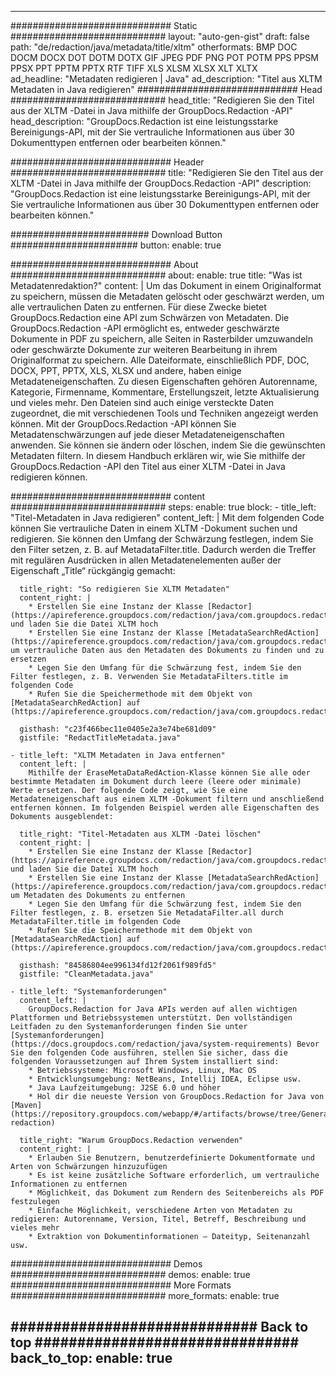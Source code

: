 
---
############################# Static ############################
layout: "auto-gen-gist" 
draft: false
path: "de/redaction/java/metadata/title/xltm"
otherformats: BMP DOC DOCM DOCX DOT DOTM DOTX GIF JPEG PDF PNG POT POTM PPS PPSM PPSX PPT PPTM PPTX RTF TIFF XLS XLSM XLSX XLT XLTX  
ad_headline: "Metadaten redigieren | Java"
ad_description: "Titel aus XLTM Metadaten in Java redigieren"
############################# Head ############################
head_title: "Redigieren Sie den Titel aus der XLTM -Datei in Java mithilfe der GroupDocs.Redaction -API"
head_description: "GroupDocs.Redaction ist eine leistungsstarke Bereinigungs-API, mit der Sie vertrauliche Informationen aus über 30 Dokumenttypen entfernen oder bearbeiten können."

############################# Header ############################
title: "Redigieren Sie den Titel aus der XLTM -Datei in Java mithilfe der GroupDocs.Redaction -API"
description: "GroupDocs.Redaction ist eine leistungsstarke Bereinigungs-API, mit der Sie vertrauliche Informationen aus über 30 Dokumenttypen entfernen oder bearbeiten können."

######################### Download Button #######################
button:
    enable: true

############################# About ############################
about:
    enable: true
    title: "Was ist Metadatenredaktion?"
    content: |
        Um das Dokument in einem Originalformat zu speichern, müssen die Metadaten gelöscht oder geschwärzt werden, um alle vertraulichen Daten zu entfernen. Für diese Zwecke bietet GroupDocs.Redaction eine API zum Schwärzen von Metadaten. Die GroupDocs.Redaction -API ermöglicht es, entweder geschwärzte Dokumente in PDF zu speichern, alle Seiten in Rasterbilder umzuwandeln oder geschwärzte Dokumente zur weiteren Bearbeitung in ihrem Originalformat zu speichern. Alle Dateiformate, einschließlich PDF, DOC, DOCX, PPT, PPTX, XLS, XLSX und andere, haben einige Metadateneigenschaften. Zu diesen Eigenschaften gehören Autorenname, Kategorie, Firmenname, Kommentare, Erstellungszeit, letzte Aktualisierung und vieles mehr. Den Dateien sind auch einige versteckte Daten zugeordnet, die mit verschiedenen Tools und Techniken angezeigt werden können. Mit der GroupDocs.Redaction -API können Sie Metadatenschwärzungen auf jede dieser Metadateneigenschaften anwenden. Sie können sie ändern oder löschen, indem Sie die gewünschten Metadaten filtern. In diesem Handbuch erklären wir, wie Sie mithilfe der GroupDocs.Redaction -API den Titel aus einer XLTM -Datei in Java redigieren können.

############################# content ############################
steps:
    enable: true
    block:
    - title_left: "Titel-Metadaten in Java redigieren"
      content_left: |
        Mit dem folgenden Code können Sie vertrauliche Daten in einem XLTM -Dokument suchen und redigieren. Sie können den Umfang der Schwärzung festlegen, indem Sie den Filter setzen, z. B. auf MetadataFilter.title. Dadurch werden die Treffer mit regulären Ausdrücken in allen Metadatenelementen außer der Eigenschaft „Title“ rückgängig gemacht: 

      title_right: "So redigieren Sie XLTM Metadaten"
      content_right: |
        * Erstellen Sie eine Instanz der Klasse [Redactor](https://apireference.groupdocs.com/redaction/java/com.groupdocs.redaction/Redactor) und laden Sie die Datei XLTM hoch
        * Erstellen Sie eine Instanz der Klasse [MetadataSearchRedAction](https://apireference.groupdocs.com/redaction/java/com.groupdocs.redaction.redactions/MetadataSearchRedaction), um vertrauliche Daten aus den Metadaten des Dokuments zu finden und zu ersetzen
        * Legen Sie den Umfang für die Schwärzung fest, indem Sie den Filter festlegen, z. B. Verwenden Sie MetadataFilters.title im folgenden Code
        * Rufen Sie die Speichermethode mit dem Objekt von [MetadataSearchRedAction] auf (https://apireference.groupdocs.com/redaction/java/com.groupdocs.redaction.redactions/MetadataSearchRedaction) 

      gisthash: "c23f466bec11e0405e2a3e74be681d09"
      gistfile: "RedactTitleMetadata.java"
      
    - title_left: "XLTM Metadaten in Java entfernen"
      content_left: |
        Mithilfe der EraseMetaDataRedAction-Klasse können Sie alle oder bestimmte Metadaten im Dokument durch leere (leere oder minimale) Werte ersetzen. Der folgende Code zeigt, wie Sie eine Metadateneigenschaft aus einem XLTM -Dokument filtern und anschließend entfernen können. Im folgenden Beispiel werden alle Eigenschaften des Dokuments ausgeblendet: 
        
      title_right: "Titel-Metadaten aus XLTM -Datei löschen"
      content_right: |
        * Erstellen Sie eine Instanz der Klasse [Redactor](https://apireference.groupdocs.com/redaction/java/com.groupdocs.redaction/Redactor) und laden Sie die Datei XLTM hoch
        * Erstellen Sie eine Instanz der Klasse [MetadataSearchRedAction](https://apireference.groupdocs.com/redaction/java/com.groupdocs.redaction.redactions/MetadataSearchRedaction), um Metadaten des Dokuments zu entfernen
        * Legen Sie den Umfang für die Schwärzung fest, indem Sie den Filter festlegen, z. B. ersetzen Sie MetadataFilter.all durch MetadataFilter.title im folgenden Code
        * Rufen Sie die Speichermethode mit dem Objekt von [MetadataSearchRedAction] auf (https://apireference.groupdocs.com/redaction/java/com.groupdocs.redaction.redactions/MetadataSearchRedaction) 
        
      gisthash: "84586804ee996134fd12f2061f989fd5"
      gistfile: "CleanMetadata.java"

    - title_left: "Systemanforderungen"
      content_left: |
        GroupDocs.Redaction for Java APIs werden auf allen wichtigen Plattformen und Betriebssystemen unterstützt. Den vollständigen Leitfaden zu den Systemanforderungen finden Sie unter [Systemanforderungen](https://docs.groupdocs.com/redaction/java/system-requirements) Bevor Sie den folgenden Code ausführen, stellen Sie sicher, dass die folgenden Voraussetzungen auf Ihrem System installiert sind:
        * Betriebssysteme: Microsoft Windows, Linux, Mac OS
        * Entwicklungsumgebung: NetBeans, Intellij IDEA, Eclipse usw.
        * Java Laufzeitumgebung: J2SE 6.0 und höher
        * Hol dir die neueste Version von GroupDocs.Redaction for Java von [Maven](https://repository.groupdocs.com/webapp/#/artifacts/browse/tree/General/repo/com/groupdocs/groupdocs-redaction)
        
      title_right: "Warum GroupDocs.Redaction verwenden"
      content_right: |
        * Erlauben Sie Benutzern, benutzerdefinierte Dokumentformate und Arten von Schwärzungen hinzuzufügen
        * Es ist keine zusätzliche Software erforderlich, um vertrauliche Informationen zu entfernen
        * Möglichkeit, das Dokument zum Rendern des Seitenbereichs als PDF festzulegen
        * Einfache Möglichkeit, verschiedene Arten von Metadaten zu redigieren: Autorenname, Version, Titel, Betreff, Beschreibung und vieles mehr
        * Extraktion von Dokumentinformationen — Dateityp, Seitenanzahl usw.
        

############################# Demos ############################
demos:
    enable: true
############################# More Formats ############################
more_formats:
    enable: true

############################# Back to top ###############################
back_to_top:
    enable: true
---
